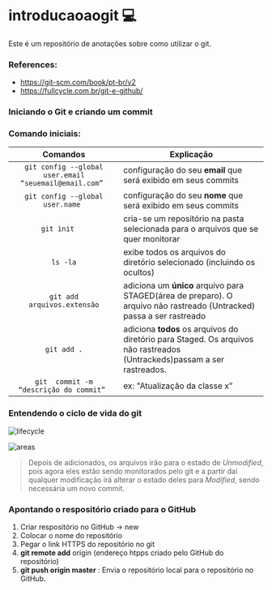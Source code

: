 # introducaoaogit 💻
Este é um repositório de anotações sobre como utilizar o git.


### References:
- https://git-scm.com/book/pt-br/v2
- https://fullcycle.com.br/git-e-github/



### Iniciando o Git e criando um commit
### Comando iniciais:


|           Comandos                                     |       Explicação        | 
|           :---:                                        |---------------------------------------------------------------------------------------|
| `git config --global user.email “seuemail@email.com” ` | configuração do seu **email** que será exibido em seus commits                                                                           |
| `git config --global user.name `                       | configuração do seu **nome** que será exibido em seus commits                                                                                      |
| `git init   `                                          |    cria-se um repositório na pasta selecionada para o arquivos que se quer monitorar  |
| `ls -la`                                                |   exibe todos os  arquivos do diretório selecionado (incluindo os ocultos)             |
| `git add arquivos.extensão`                            |   adiciona um **único** arquivo para STAGED(área de preparo). O arquivo não rastreado (Untracked) passa a ser rastreado                                |
| `git add .`                                            | adiciona **todos** os arquivos do diretório para Staged. Os arquivos não rastreados (Untrackeds)passam a ser rastreados.                                   |
| `git  commit -m “descrição do commit” `                 |ex: "Atualização da classe x”                                                           |



### Entendendo o ciclo de vida do git
![lifecycle](https://user-images.githubusercontent.com/53379935/148708134-5059753d-9dcb-41cb-869d-30c5a544b3fc.png)


![areas](https://user-images.githubusercontent.com/53379935/148708169-90f245c9-c1a3-43af-89f0-0f2e28b16a17.png)
  

 > Depois de adicionados, os arquivos irão para o estado de *Unmodified*, pois agora eles estão sendo monitorados pelo git e a partir daí qualquer modificação irá alterar o estado deles para *Modified*, sendo necessária um novo commit.
 
 
 ### Apontando o respositório criado para o GitHub
 1. Criar respositório no GitHub -> new
 2. Colocar o nome do repositório
 3. Pegar o link HTTPS do repositório no git
 4. **git remote add** origin (endereço htpps criado pelo GitHub do repositório)
 6. **git push origin master** : Envia o repositório local para o repositório no GitHub.
  
